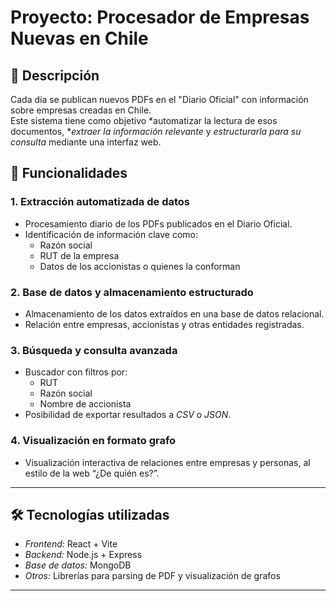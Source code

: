 # Proyecto: Procesador de Empresas Nuevas en Chile

## 📄 Descripción

Cada día se publican nuevos PDFs en el "Diario Oficial" con información sobre empresas creadas en Chile.  
Este sistema tiene como objetivo *automatizar la lectura de esos documentos, **extraer la información relevante* y *estructurarla para su consulta* mediante una interfaz web.

## 🚀 Funcionalidades

### 1. Extracción automatizada de datos
- Procesamiento diario de los PDFs publicados en el Diario Oficial.
- Identificación de información clave como:
  - Razón social
  - RUT de la empresa
  - Datos de los accionistas o quienes la conforman

### 2. Base de datos y almacenamiento estructurado
- Almacenamiento de los datos extraídos en una base de datos relacional.
- Relación entre empresas, accionistas y otras entidades registradas.

### 3. Búsqueda y consulta avanzada
- Buscador con filtros por:
  - RUT
  - Razón social
  - Nombre de accionista
- Posibilidad de exportar resultados a *CSV* o *JSON*.

### 4. Visualización en formato grafo
- Visualización interactiva de relaciones entre empresas y personas, al estilo de la web “¿De quién es?”.

---

## 🛠 Tecnologías utilizadas

- *Frontend:* React + Vite
- *Backend:* Node.js + Express
- *Base de datos:* MongoDB
- *Otros:* Librerías para parsing de PDF y visualización de grafos

---
